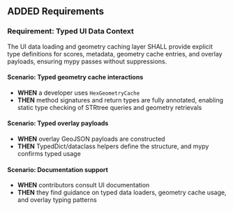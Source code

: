 ## ADDED Requirements
### Requirement: Typed UI Data Context
The UI data loading and geometry caching layer SHALL provide explicit type definitions for scores, metadata, geometry cache entries, and overlay payloads, ensuring mypy passes without suppressions.

#### Scenario: Typed geometry cache interactions
- **WHEN** a developer uses `HexGeometryCache`
- **THEN** method signatures and return types are fully annotated, enabling static type checking of STRtree queries and geometry retrievals

#### Scenario: Typed overlay payloads
- **WHEN** overlay GeoJSON payloads are constructed
- **THEN** TypedDict/dataclass helpers define the structure, and mypy confirms typed usage

#### Scenario: Documentation support
- **WHEN** contributors consult UI documentation
- **THEN** they find guidance on typed data loaders, geometry cache usage, and overlay typing patterns
